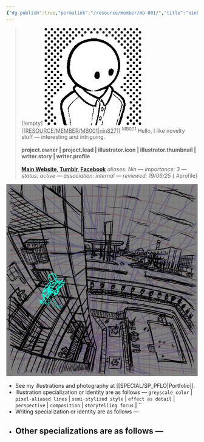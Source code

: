 ```yaml
---
{"dg-publish":true,"permalink":"/resource/member/mb-001/","title":"nin827","tags":["-member","-member/nin827"]}
---
```


>[!empty]
> ![MB001.png|icon](/img/user/RESOURCE/ASSET/ICON/MB001.png) <u class="title">[[RESOURCE/MEMBER/MB001\|nin827]]</u> <sup class="title">MB001</sup>
> Hello, I like novelty stuff — interesting and intriguing. <b><br><br>project.owner | project.lead | illustrator.icon | illustrator.thumbnail | writer.story | writer.profile</b> <b><br><br>[Main Website](https://nin827.github.io/), [Tumblr](https://www.tumblr.com/nin827), [Facebook](https://www.facebook.com/nin827)</b>
> <i class="small">aliases: Nin — importance: 3 — status: active — association: internal — reviewed: 19/06/25</i>
{ #profile}


![PICTURE_Suburban-apartment-balcony-view-guides_SAMPLE_cg003_dt2408.png|thumbnail](/img/user/RESOURCE/ASSET/ARTWORK/OTHER/PICTURE_Suburban-apartment-balcony-view-guides_SAMPLE_cg003_dt2408.png)

- See my illustrations and photography at [[SPECIAL/SP_PFLO\|Portfolio]].
- Illustration specialization or identity are as follows — `greyscale color` | `pixel-aliased lines` | `semi-stylized style` | `effect as detail` | `perspective` | `composition` | `storytelling focus` | ``
- Writing specialization or identity are as follows — 
- Other specializations are as follows — 
	- 